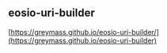 ## eosio-uri-builder

[https://greymass.github.io/eosio-uri-builder/](https://greymass.github.io/eosio-uri-builder)
